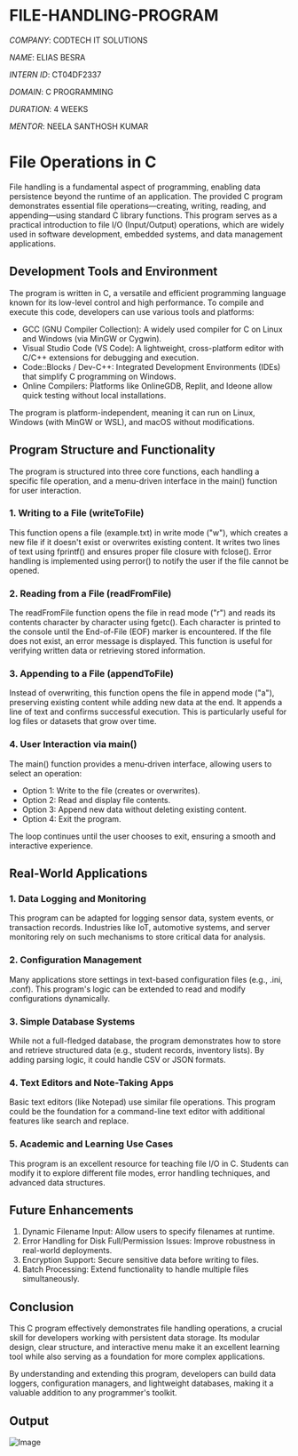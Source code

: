 # FILE-HANDLING-PROGRAM

*COMPANY*: CODTECH IT SOLUTIONS

*NAME*: ELIAS BESRA

*INTERN ID*: CT04DF2337

*DOMAIN*: C PROGRAMMING

*DURATION*: 4 WEEKS

*MENTOR*: NEELA SANTHOSH KUMAR

# File Operations in C  

File handling is a fundamental aspect of programming, enabling data persistence beyond the runtime of an application. The provided C program demonstrates essential file operations—creating, writing, reading, and appending—using standard C library functions. This program serves as a practical introduction to file I/O (Input/Output) operations, which are widely used in software development, embedded systems, and data management applications.  

## Development Tools and Environment  

The program is written in C, a versatile and efficient programming language known for its low-level control and high performance. To compile and execute this code, developers can use various tools and platforms:  

- GCC (GNU Compiler Collection): A widely used compiler for C on Linux and Windows (via MinGW or Cygwin).  
- Visual Studio Code (VS Code): A lightweight, cross-platform editor with C/C++ extensions for debugging and execution.  
- Code::Blocks / Dev-C++: Integrated Development Environments (IDEs) that simplify C programming on Windows.  
- Online Compilers: Platforms like OnlineGDB, Replit, and Ideone allow quick testing without local installations.  

The program is platform-independent, meaning it can run on Linux, Windows (with MinGW or WSL), and macOS without modifications.  

## Program Structure and Functionality  

The program is structured into three core functions, each handling a specific file operation, and a menu-driven interface in the main() function for user interaction.  

### 1. Writing to a File (writeToFile)  
This function opens a file (example.txt) in write mode ("w"), which creates a new file if it doesn't exist or overwrites existing content. It writes two lines of text using fprintf() and ensures proper file closure with fclose(). Error handling is implemented using perror() to notify the user if the file cannot be opened.  

### 2. Reading from a File (readFromFile)  
The readFromFile function opens the file in read mode ("r") and reads its contents character by character using fgetc(). Each character is printed to the console until the End-of-File (EOF) marker is encountered. If the file does not exist, an error message is displayed. This function is useful for verifying written data or retrieving stored information.  

### 3. Appending to a File (appendToFile)  
Instead of overwriting, this function opens the file in append mode ("a"), preserving existing content while adding new data at the end. It appends a line of text and confirms successful execution. This is particularly useful for log files or datasets that grow over time.  

### 4. User Interaction via main()  
The main() function provides a menu-driven interface, allowing users to select an operation:  
- Option 1: Write to the file (creates or overwrites).  
- Option 2: Read and display file contents.  
- Option 3: Append new data without deleting existing content.  
- Option 4: Exit the program.  

The loop continues until the user chooses to exit, ensuring a smooth and interactive experience.  

## Real-World Applications  

### 1. Data Logging and Monitoring  
This program can be adapted for logging sensor data, system events, or transaction records. Industries like IoT, automotive systems, and server monitoring rely on such mechanisms to store critical data for analysis.  

### 2. Configuration Management  
Many applications store settings in text-based configuration files (e.g., .ini, .conf). This program's logic can be extended to read and modify configurations dynamically.  

### 3. Simple Database Systems  
While not a full-fledged database, the program demonstrates how to store and retrieve structured data (e.g., student records, inventory lists). By adding parsing logic, it could handle CSV or JSON formats.  

### 4. Text Editors and Note-Taking Apps  
Basic text editors (like Notepad) use similar file operations. This program could be the foundation for a command-line text editor with additional features like search and replace.  

### 5. Academic and Learning Use Cases  
This program is an excellent resource for teaching file I/O in C. Students can modify it to explore different file modes, error handling techniques, and advanced data structures.  

## Future Enhancements  

1. Dynamic Filename Input: Allow users to specify filenames at runtime.  
2. Error Handling for Disk Full/Permission Issues: Improve robustness in real-world deployments.  
3. Encryption Support: Secure sensitive data before writing to files.  
4. Batch Processing: Extend functionality to handle multiple files simultaneously.  

## Conclusion  

This C program effectively demonstrates file handling operations, a crucial skill for developers working with persistent data storage. Its modular design, clear structure, and interactive menu make it an excellent learning tool while also serving as a foundation for more complex applications.  

By understanding and extending this program, developers can build data loggers, configuration managers, and lightweight databases, making it a valuable addition to any programmer's toolkit.

## Output

![Image](https://github.com/user-attachments/assets/d0fa0660-18fe-4ba1-a1a4-1bd092a4b3d7)
